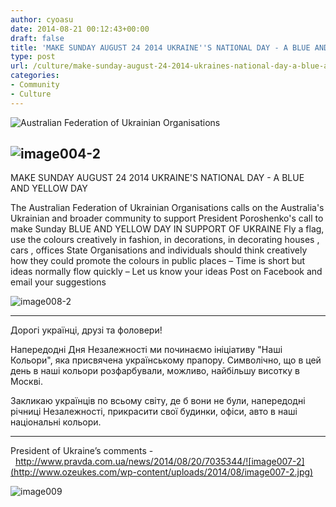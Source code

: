 ```yaml
---
author: cyoasu
date: 2014-08-21 00:12:43+00:00
draft: false
title: 'MAKE SUNDAY AUGUST 24 2014 UKRAINE''S NATIONAL DAY - A BLUE AND YELLOW DAY '
type: post
url: /culture/make-sunday-august-24-2014-ukraines-national-day-a-blue-and-yellow-day/
categories:
- Community
- Culture
---
```


![Australian Federation of Ukrainian Organisations](http://www.ozeukes.com/wp-content/uploads/2014/06/image001-e1403483500637.png)



## ![image004-2](http://www.ozeukes.com/wp-content/uploads/2014/08/image004-2.jpg)
MAKE SUNDAY AUGUST 24 2014 UKRAINE'S NATIONAL DAY - A BLUE AND YELLOW DAY




The Australian Federation of Ukrainian Organisations calls on the Australia's Ukrainian and broader community to support President Poroshenko's call to make Sunday BLUE AND YELLOW DAY IN SUPPORT OF UKRAINE
Fly a flag, use the colours creatively in fashion, in decorations, in decorating houses , cars , offices
State Organisations and individuals should think creatively how they could promote the colours in public places – Time is short but ideas normally flow quickly –
Let us know your ideas
Post on Facebook and email your suggestions




![image008-2](http://www.ozeukes.com/wp-content/uploads/2014/08/image008-2.jpg)







* * *



Дорогі українці, друзі та фоловери!

Напередодні Дня Незалежності ми починаємо ініціативу "Наші Кольори", яка присвячена українському прапору. Символічно, що в цей день в наші кольори розфарбували, можливо, найбільшу висотку в Москві.

Закликаю українців по всьому світу, де б вони не були, напередодні річниці Незалежності, прикрасити свої будинки, офіси, авто в наші національні кольори.



* * *



President of Ukraine’s comments -  [http://www.pravda.com.ua/news/2014/08/20/7035344/![image007-2](http://www.ozeukes.com/wp-content/uploads/2014/08/image007-2.jpg)
](http://www.pravda.com.ua/news/2014/08/20/7035344/)

![image009](http://www.ozeukes.com/wp-content/uploads/2014/08/image009.jpg)

